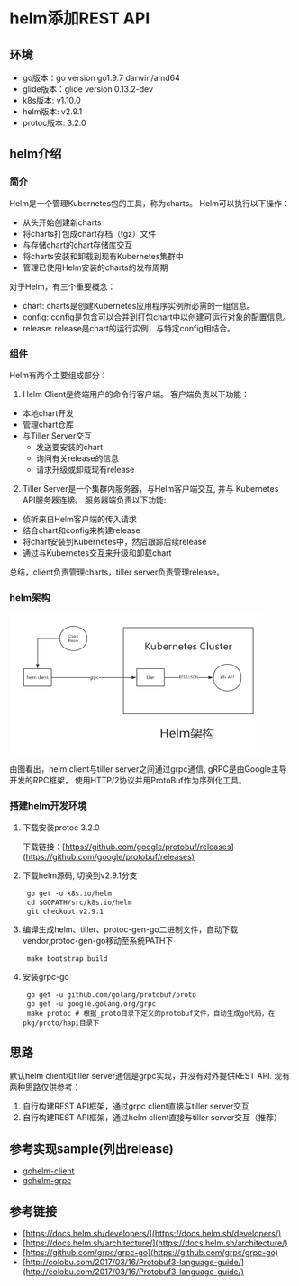 # helm添加REST API

## 环境

- go版本：go version go1.9.7 darwin/amd64
- glide版本：glide version 0.13.2-dev
- k8s版本: v1.10.0
- helm版本: v2.9.1
- protoc版本: 3.2.0

## helm介绍
### 简介

Helm是一个管理Kubernetes包的工具，称为charts。 Helm可以执行以下操作：

- 从头开始创建新charts
- 将charts打包成chart存档（tgz）文件
- 与存储chart的chart存储库交互
- 将charts安装和卸载到现有Kubernetes集群中
- 管理已使用Helm安装的charts的发布周期

对于Helm，有三个重要概念：
- chart:   charts是创建Kubernetes应用程序实例所必需的一组信息。
- config:  config是包含可以合并到打包chart中以创建可运行对象的配置信息。
- release: release是chart的运行实例，与特定config相结合。

### 组件

Helm有两个主要组成部分：

1. Helm Client是终端用户的命令行客户端。 客户端负责以下功能：

- 本地chart开发
- 管理chart仓库
- 与Tiller Server交互
    - 发送要安装的chart
    - 询问有关release的信息
    - 请求升级或卸载现有release

2. Tiller Server是一个集群内服务器，与Helm客户端交互, 并与
Kubernetes API服务器连接。 服务器端负责以下功能:

- 侦听来自Helm客户端的传入请求
- 结合chart和config来构建release
- 将chart安装到Kubernetes中，然后跟踪后续release
- 通过与Kubernetes交互来升级和卸载chart

总结，client负责管理charts，tiller server负责管理release。


### helm架构

<img src="docs/images/helm-architecture.jpg" width="450" height="250" />

由图看出，helm client与tiller server之间通过grpc通信, gRPC是由Google主导开发的RPC框架，
使用HTTP/2协议并用ProtoBuf作为序列化工具。

### 搭建helm开发环境

1. 下载安装protoc 3.2.0

   下载链接：[https://github.com/google/protobuf/releases](https://github.com/google/protobuf/releases)

2. 下载helm源码, 切换到v2.9.1分支

        go get -u k8s.io/helm
        cd $GOPATH/src/k8s.io/helm
        git checkout v2.9.1

3. 编译生成helm、tiller、protoc-gen-go二进制文件，自动下载vendor,protoc-gen-go移动至系统PATH下

        make bootstrap build

4. 安装grpc-go

        go get -u github.com/golang/protobuf/proto
        go get -u google.golang.org/grpc
        make protoc # 根据_proto目录下定义的protobuf文件，自动生成go代码，在pkg/proto/hapi目录下


## 思路

默认helm client和tiller server通信是grpc实现，并没有对外提供REST API. 现有两种思路仅供参考：

1. 自行构建REST API框架，通过grpc client直接与tiller server交互
2. 自行构建REST API框架，通过helm client直接与tiller server交互（推荐）

## 参考实现sample(列出release)

- [gohelm-client]()
- [gohelm-grpc]()

## 参考链接

- [https://docs.helm.sh/developers/](https://docs.helm.sh/developers/)
- [https://docs.helm.sh/architecture/](https://docs.helm.sh/architecture/)
- [https://github.com/grpc/grpc-go](https://github.com/grpc/grpc-go)
- [http://colobu.com/2017/03/16/Protobuf3-language-guide/](http://colobu.com/2017/03/16/Protobuf3-language-guide/)